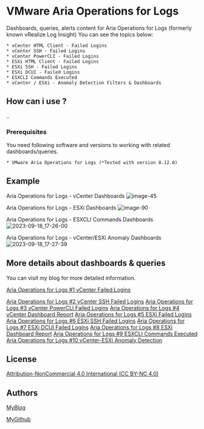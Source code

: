 # VMware Aria Operations for Logs
Dashboards, queries, alerts content for Aria Operations for Logs (formerly known vRealize Log Insight)
You can see the topics below:

```
* vCenter HTML Client - Failed Logins
* vCenter SSH - Failed Logins
* vCenter PowerCLI - Failed Logins
* ESXi HTML Client - Failed Logins
* ESXi SSH - Failed Logins
* ESXi DCUI - Failed Logins
* ESXCLI Commands Executed
* vCenter / ESXi - Anomaly Detection Filters & Dashboards
```

## How can i use ?

..

### Prerequisites

You need following software and versions to working with related dashboards/queries.

```
* VMware Aria Operations for Logs (*Tested with version 8.12.0)
```
## Example

Aria Operations for Logs - vCenter Dashboards
![image-45](https://github.com/vmbro/Aria-Operations-for-Logs/assets/6716206/280b5d2c-6a6e-48c4-b2d0-adb328fcd35e)

Aria Operations for Logs - ESXi Dashboards
![image-90](https://github.com/vmbro/Aria-Operations-for-Logs/assets/6716206/8cc539a0-25f0-4c63-96f4-8e04af5da826)

Aria Operations for Logs - ESXCLI Commands Dashboards
![2023-09-18_17-26-00](https://github.com/vmbro/Aria-Operations-for-Logs/assets/6716206/9cc54ed5-14c7-4f74-b05e-86cfed481705)

Aria Operations for Logs - vCenter/ESXi Anomaly Dashboards
![2023-09-18_17-27-39](https://github.com/vmbro/Aria-Operations-for-Logs/assets/6716206/9d4174a1-1acc-44fa-80c3-4bf3ecee0542)


## More details about dashboards & queries

You can visit my blog for more detailed information.

[Aria Operations for Logs #1 vCenter Failed Logins](https://vmbro.com/aria-operations-for-logs-1-vcenter-html-failed-login/)

[Aria Operations for Logs #2 vCenter SSH Failed Logins](https://vmbro.com/aria-operations-for-logs-2-vcenter-ssh-failed-logins/)
[Aria Operations for Logs #3 vCenter PowerCLI Failed Logins](https://vmbro.com/aria-operations-for-logs-3-vcenter-powercli-failed-logins/)
[Aria Operations for Logs #4 vCenter Dashboard Report](https://vmbro.com/aria-operations-for-logs-4-vcenter-dashboard-report/)
[Aria Operations for Logs #5 ESXi Failed Logins](https://vmbro.com/aria-operations-for-logs-5-esxi-failed-logins/)
[Aria Operations for Logs #6 ESXi SSH Failed Logins](https://vmbro.com/aria-operations-for-logs-6-esxi-ssh-failed-logins/)
[Aria Operations for Logs #7 ESXi DCUI Failed Logins](https://vmbro.com/aria-operations-for-logs-7-esxi-dcui-failed-logins/)
[Aria Operations for Logs #8 ESXi Dashboard Report](https://vmbro.com/aria-operations-for-logs-8-esxi-dashboard-report/)
[Aria Operations for Logs #9 ESXCLI Commands Executed](https://vmbro.com/aria-operations-for-logs-9-esxcli-commands-executed/)
[Aria Operations for Logs #10 vCenter-ESXi Anomaly Detection](https://vmbro.com/aria-operations-for-logs-10-vcenter-esxi-anomaly-detection/)


## License

[Attribution-NonCommercial 4.0 International (CC BY-NC 4.0)](https://creativecommons.org/licenses/by-nc/4.0/)

## Authors


[MyBlog](https://vmbro.com/)

[MyGithub](https://github.com/vmbro)
